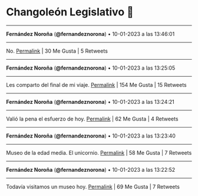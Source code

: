 # Changoleón Legislativo 🙈
*****
**Fernández Noroña** (**@fernandeznorona**) • 10-01-2023 a las 13:46:01
*****
No.
[Permalink](https://twitter.com/fernandeznorona/status/1612928776412794880) | 30 Me Gusta | 5 Retweets
*****
**Fernández Noroña** (**@fernandeznorona**) • 10-01-2023 a las 13:25:05
*****
Les comparto del final de mi viaje.
[Permalink](https://twitter.com/fernandeznorona/status/1612923508329271303) | 154 Me Gusta | 15 Retweets
*****
**Fernández Noroña** (**@fernandeznorona**) • 10-01-2023 a las 13:24:21
*****
Valió la pena el esfuerzo de hoy.
[Permalink](https://twitter.com/fernandeznorona/status/1612923324824260608) | 62 Me Gusta | 4 Retweets
*****
**Fernández Noroña** (**@fernandeznorona**) • 10-01-2023 a las 13:23:40
*****
Museo de la edad media. El unicornio.
[Permalink](https://twitter.com/fernandeznorona/status/1612923150139785216) | 58 Me Gusta | 7 Retweets
*****
**Fernández Noroña** (**@fernandeznorona**) • 10-01-2023 a las 13:22:52
*****
Todavía visitamos un museo hoy.
[Permalink](https://twitter.com/fernandeznorona/status/1612922951279562764) | 69 Me Gusta | 7 Retweets